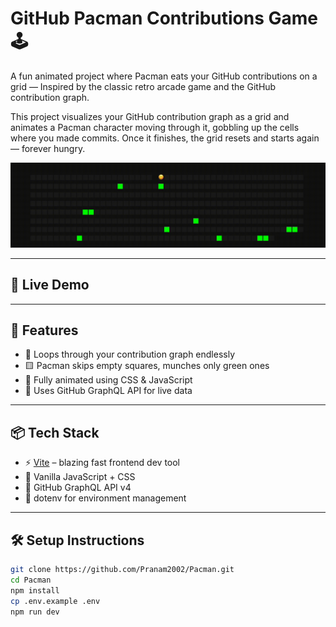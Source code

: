 # GitHub Pacman Contributions Game 🕹️

A fun animated project where Pacman eats your GitHub contributions on a grid — Inspired by the classic retro arcade game and the GitHub contribution graph.

This project visualizes your GitHub contribution graph as a grid and animates a Pacman character moving through it, gobbling up the cells where you made commits. Once it finishes, the grid resets and starts again — forever hungry.

![Pacman eating contributions](demo.gif)

---

## 🚀 Live Demo

---

## 🚀 Features

- 🔄 Loops through your contribution graph endlessly
- 🟨 Pacman skips empty squares, munches only green ones
- 🎨 Fully animated using CSS & JavaScript
- 🧠 Uses GitHub GraphQL API for live data

---

## 📦 Tech Stack

- ⚡ [Vite](https://vitejs.dev/) – blazing fast frontend dev tool
- 🧩 Vanilla JavaScript + CSS
- 🔐 GitHub GraphQL API v4
- 💾 dotenv for environment management

---

## 🛠️ Setup Instructions

```bash
git clone https://github.com/Pranam2002/Pacman.git
cd Pacman
npm install
cp .env.example .env
npm run dev
